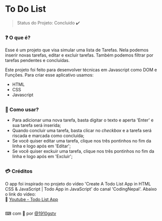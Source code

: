# To Do List
> Status do Projeto: Concluido ✔️

### ❓ O que é?

Esse é um projeto que visa simular uma lista de Tarefas. Nela podemos inserir novas tarefas, editar e excluir tarefas. Também podemos filtrar por tarefas pendentes e concluídas. <br>

Este projeto foi feito para desenvolver técnicas em Javascript como DOM e Funções. Para criar esse aplicativo usamos:<br>

* HTML
* CSS
* Javascript

##

### 📝 Como usar?
- Para adicionar uma nova tarefa, basta digitar o texto e aperta 'Enter' e sua tarefa será inserida;<br>
- Quando concluir uma tarefa, basta clicar no _checkbox_ e a tarefa será riscada e marcada como concluída;<br>
- Se você quiser editar uma tarefa, clique nos três pontinhos no fim da linha e logo após em 'Editar';<br>
- Se você quiser exckuir uma tarefa, clique nos três pontinhos no fim da linha e logo após em 'Excluir';<br>

##

### 💳 Créditos

O app foi inspirado no projeto do vídeo 'Create A Todo List App in HTML CSS & JavaScript | Todo App in JavaScript' do canal 'CodingNepal'. Abaixo o link do vídeo: <br>
🔸 [Youtube - Todo List App](https://www.youtube.com/watch?v=2QIMUBilooc&ab_channel=CodingNepal)



##

⌨ com 🤍 por [@1910gstv](github.com/1910gstv)

